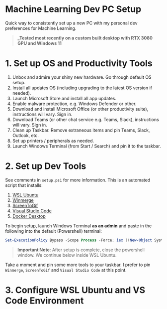 # Machine Learning Dev PC Setup
Quick way to consistently set up a new PC with my personal dev preferences for Machine Learning.

> **_Tested most recently on a custom built desktop with RTX 3080 GPU and Windows 11**

# 1. Set up OS and Productivity Tools

1. Unbox and admire your shiny new hardware. Go through default OS setup.
2. Install all updates OS (including upgrading to the latest OS version if needed). 
3. Launch Microsoft Store and install all app updates.
4. Enable malware protection, e.g. Windows Defender or other.
5. Download and install Microsoft Office (or other productivity suite), instructions will vary. Sign in. 
6. Download Teams (or other chat service e.g. Teams, Slack), instructions will vary. Sign in.
7. Clean up Taskbar. Remove extraneous items and pin Teams, Slack, Outlook, etc.
8. Set up printers / peripherals as needed.
9. Launch Windows Terminal (from Start / Search) and pin it to the taskbar.

# 2. Set up Dev Tools
See comments in ``setup.ps1`` for more information. This is an automated script that installs:

1. [WSL Ubuntu](https://docs.microsoft.com/en-us/windows/wsl/install)
2. [Winmerge](http://winmerge.org/)
3. [ScreenToGif](https://www.screentogif.com/)
4. [Visual Studio Code](https://code.visualstudio.com/)
5. [Docker Desktop](https://www.docker.com/products/docker-desktop)

To begin setup, launch Windows Terminal **as an admin** and paste in the following into the default (Powershell) terminal:

```powershell
Set-ExecutionPolicy Bypass -Scope Process -Force; iex ((New-Object System.Net.WebClient).DownloadString('https://raw.githubusercontent.com/tjaffri/ml-dev-pc-setup/master/setup.ps1'))
```

> **Important Note**: After setup is complete, close the powershell window. We continue below inside WSL Ubuntu.

Take a moment and pin some more tools to your taskbar. I prefer to pin `Winmerge`, `ScreenToGif` and `Visual Studio Code` at this point.

# 3. Configure WSL Ubuntu and VS Code Environment
